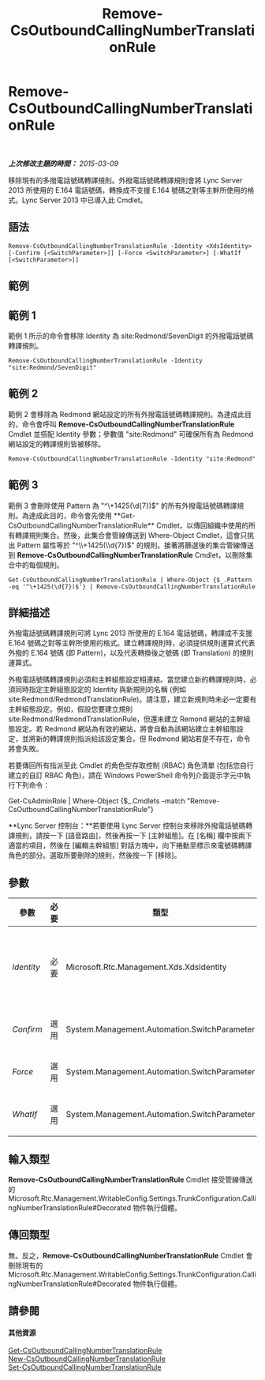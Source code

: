 ﻿---
title: Remove-CsOutboundCallingNumberTranslationRule
TOCTitle: Remove-CsOutboundCallingNumberTranslationRule
ms:assetid: 41ca92c9-7c2e-44e0-8ec8-9f39843b73e7
ms:mtpsurl: https://technet.microsoft.com/zh-tw/library/JJ204836(v=OCS.15)
ms:contentKeyID: 49290723
ms.date: 08/10/2015
mtps_version: v=OCS.15
ms.translationtype: HT
---

# Remove-CsOutboundCallingNumberTranslationRule

 

_**上次修改主題的時間：** 2015-03-09_

移除現有的多撥電話號碼轉譯規則。外撥電話號碼轉譯規則會將 Lync Server 2013 所使用的 E.164 電話號碼，轉換成不支援 E.164 號碼之對等主幹所使用的格式。Lync Server 2013 中已導入此 Cmdlet。

## 語法

    Remove-CsOutboundCallingNumberTranslationRule -Identity <XdsIdentity> [-Confirm [<SwitchParameter>]] [-Force <SwitchParameter>] [-WhatIf [<SwitchParameter>]]

## 範例

## 範例 1

範例 1 所示的命令會移除 Identity 為 site:Redmond/SevenDigit 的外撥電話號碼轉譯規則。

    Remove-CsOutboundCallingNumberTranslationRule -Identity "site:Redmond/SevenDigit"

## 範例 2

範例 2 會移除為 Redmond 網站設定的所有外撥電話號碼轉譯規則。為達成此目的，命令會呼叫 **Remove-CsOutboundCallingNumberTranslationRule** Cmdlet 並搭配 Identity 參數；參數值 "site:Redmond" 可確保所有為 Redmond 網站設定的轉譯規則皆被移除。

    Remove-CsOutboundCallingNumberTranslationRule -Identity "site:Redmond"

## 範例 3

範例 3 會刪除使用 Pattern 為 "^\\+1425(\\d{7})$" 的所有外撥電話號碼轉譯規則。為達成此目的，命令會先使用 **Get-CsOutboundCallingNumberTranslationRule** Cmdlet，以傳回組織中使用的所有轉譯規則集合。然後，此集合會管線傳送到 Where-Object Cmdlet，這會只挑出 Pattern 屬性等於 "^\\+1425(\\d{7})$" 的規則。接著將篩選後的集合管線傳送到 **Remove-CsOutboundCallingNumberTranslationRule** Cmdlet，以刪除集合中的每個規則。

    Get-CsOutboundCallingNumberTranslationRule | Where-Object {$_.Pattern -eq '^\+1425(\d{7})$'} | Remove-CsOutboundCallingNumberTranslationRule

## 詳細描述

外撥電話號碼轉譯規則可將 Lync 2013 所使用的 E.164 電話號碼，轉譯成不支援 E.164 號碼之對等主幹所使用的格式。建立轉譯規則時，必須提供規則運算式代表外撥的 E.164 號碼 (即 Pattern)，以及代表轉換後之號碼 (即 Translation) 的規則運算式。

外撥電話號碼轉譯規則必須和主幹組態設定相連結。當您建立新的轉譯規則時，必須同時指定主幹組態設定的 Identity 與新規則的名稱 (例如 site:Redmond/RedmondTranslationRule)。請注意，建立新規則時未必一定要有主幹組態設定。例如，假設您要建立規則 site:Redmond/RedmondTranslationRule，但還未建立 Remond 網站的主幹組態設定。若 Redmond 網站為有效的網站，將會自動為該網站建立主幹組態設定，並將新的轉譯規則指派給該設定集合。但 Redmond 網站若是不存在，命令將會失敗。

若要傳回所有指派至此 Cmdlet 的角色型存取控制 (RBAC) 角色清單 (包括您自行建立的自訂 RBAC 角色)，請在 Windows PowerShell 命令列介面提示字元中執行下列命令：

Get-CsAdminRole | Where-Object {$\_.Cmdlets –match "Remove-CsOutboundCallingNumberTranslationRule"}

**Lync Server 控制台：**若要使用 Lync Server 控制台來移除外撥電話號碼轉譯規則，請按一下 \[語音路由\]，然後再按一下 \[主幹組態\]。在 \[名稱\] 欄中按兩下適當的項目，然後在 \[編輯主幹組態\] 對話方塊中，向下捲動至標示來電號碼轉譯角色的部分。選取所要刪除的規則，然後按一下 \[移除\]。

## 參數


<table>
<colgroup>
<col style="width: 25%" />
<col style="width: 25%" />
<col style="width: 25%" />
<col style="width: 25%" />
</colgroup>
<thead>
<tr class="header">
<th>參數</th>
<th>必要</th>
<th>類型</th>
<th>說明</th>
</tr>
</thead>
<tbody>
<tr class="odd">
<td><p><em>Identity</em></p></td>
<td><p>必要</p></td>
<td><p>Microsoft.Rtc.Management.Xds.XdsIdentity</p></td>
<td><p>您要移除之外撥轉譯規則的唯一識別碼。Identity 是由範圍加上每個範圍中的唯一名稱組成。例如：</p>
<p>-Identity &quot;site:Redmond/OutboundRule1&quot;</p></td>
</tr>
<tr class="even">
<td><p><em>Confirm</em></p></td>
<td><p>選用</p></td>
<td><p>System.Management.Automation.SwitchParameter</p></td>
<td><p>執行命令前先要求您確認。</p></td>
</tr>
<tr class="odd">
<td><p><em>Force</em></p></td>
<td><p>選用</p></td>
<td><p>System.Management.Automation.SwitchParameter</p></td>
<td><p>隱藏執行命令時可能發生的非嚴重錯誤訊息。</p></td>
</tr>
<tr class="even">
<td><p><em>WhatIf</em></p></td>
<td><p>選用</p></td>
<td><p>System.Management.Automation.SwitchParameter</p></td>
<td><p>描述執行命令後的結果，但無須實際執行命令。</p></td>
</tr>
</tbody>
</table>


## 輸入類型

**Remove-CsOutboundCallingNumberTranslationRule** Cmdlet 接受管線傳送的 Microsoft.Rtc.Management.WritableConfig.Settings.TrunkConfiguration.CallingNumberTranslationRule\#Decorated 物件執行個體。

## 傳回類型

無。反之，**Remove-CsOutboundCallingNumberTranslationRule** Cmdlet 會刪除現有的 Microsoft.Rtc.Management.WritableConfig.Settings.TrunkConfiguration.CallingNumberTranslationRule\#Decorated 物件執行個體。

## 請參閱

#### 其他資源

[Get-CsOutboundCallingNumberTranslationRule](get-csoutboundcallingnumbertranslationrule.md)  
[New-CsOutboundCallingNumberTranslationRule](new-csoutboundcallingnumbertranslationrule.md)  
[Set-CsOutboundCallingNumberTranslationRule](set-csoutboundcallingnumbertranslationrule.md)

